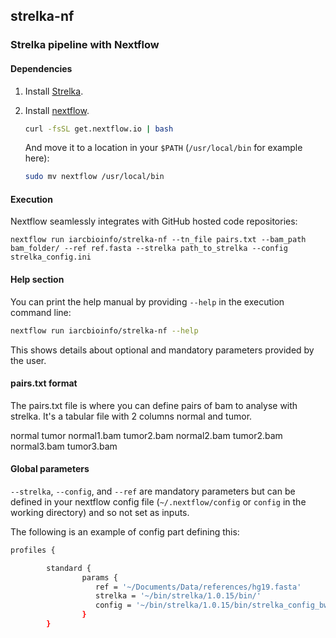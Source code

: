 ## strelka-nf
### Strelka pipeline with Nextflow

#### Dependencies
1. Install [Strelka](https://sites.google.com/site/strelkasomaticvariantcaller/home/strelka-workflow-installation).
2. Install [nextflow](http://www.nextflow.io/).

	```bash
	curl -fsSL get.nextflow.io | bash
	```
	And move it to a location in your `$PATH` (`/usr/local/bin` for example here):
	```bash
	sudo mv nextflow /usr/local/bin
	```

#### Execution
Nextflow seamlessly integrates with GitHub hosted code repositories:

`nextflow run iarcbioinfo/strelka-nf --tn_file pairs.txt --bam_path bam_folder/ --ref ref.fasta --strelka path_to_strelka --config strelka_config.ini`

#### Help section
You can print the help manual by providing `--help` in the execution command line:
```bash
nextflow run iarcbioinfo/strelka-nf --help
```
This shows details about optional and mandatory parameters provided by the user.  

#### pairs.txt format
The pairs.txt file is where you can define pairs of bam to analyse with strelka. It's a tabular file with 2 columns normal and tumor.

normal		tumor
normal1.bam	tumor2.bam
normal2.bam tumor2.bam
normal3.bam	tumor3.bam

#### Global parameters
```--strelka```, ```--config```, and ```--ref``` are mandatory parameters but can be defined in your nextflow config file (```~/.nextflow/config``` or ```config``` in the working directory) and so not set as inputs.

The following is an example of config part defining this:
```bash
profiles {

        standard {
                params {
                   ref = '~/Documents/Data/references/hg19.fasta'
                   strelka = '~/bin/strelka/1.0.15/bin/'
                   config = '~/bin/strelka/1.0.15/bin/strelka_config_bwa_default.ini'
                }
        }
```
